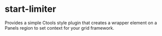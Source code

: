 start-limiter
=============

Provides a simple Ctools style plugin that creates a wrapper element on a Panels region to set context for your grid framework.
